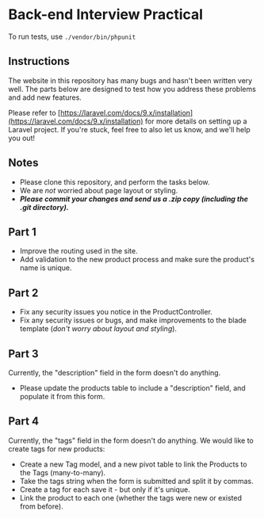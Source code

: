 # Back-end Interview Practical

To run tests, use `./vendor/bin/phpunit`

## Instructions

The website in this repository has many bugs and hasn't been written very well. The parts below are designed to test how you address these problems and add new features.

Please refer to [https://laravel.com/docs/9.x/installation](https://laravel.com/docs/9.x/installation) for more details on setting up a Laravel project. If you're stuck, feel free to also let us know, and we'll help you out!

## Notes

- Please clone this repository, and perform the tasks below.
- We are *not* worried about page layout or styling.
- ***Please commit your changes and send us a .zip copy (including the .git directory).***

## Part 1
- Improve the routing used in the site.
- Add validation to the new product process and make sure the product's name is unique.

## Part 2
- Fix any security issues you notice in the ProductController.
- Fix any security issues or bugs, and make improvements to the blade template (*don't worry about layout and styling*).

## Part 3
Currently, the "description" field in the form doesn't do anything.
- Please update the products table to include a "description" field, and populate it from this form.

## Part 4
Currently, the "tags" field in the form doesn't do anything. We would like to create tags for new products:
- Create a new Tag model, and a new pivot table to link the Products to the Tags (many-to-many).
- Take the tags string when the form is submitted and split it by commas.
- Create a tag for each save it - but only if it's unique.
- Link the product to each one (whether the tags were new or existed from before).
